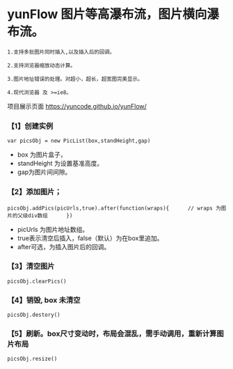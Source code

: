 # yunFlow 图片等高瀑布流，图片横向瀑布流。


	1.支持多批图片同时插入,以及插入后的回调。

	2.支持浏览器缩放动态计算。

	3.图片地址错误的处理。对超小，超长，超宽图完美显示。

	4.现代浏览器 及 >=ie8。

项目展示页面 https://yuncode.github.io/yunFlow/

### 【1】创建实例 
`var picsObj = new PicList(box,standHeight,gap) `  
    
* 	box 为图片盒子，     
* 	standHeight 为设置基准高度。     
* 	gap为图片间间隙。    



### 【2】添加图片；
`picsObj.addPics(picUrls,true).after(function(wraps){     
	// wraps 为图片的父级div数组     
})`      
     
*	picUrls 为图片地址数组。
*	true表示清空后插入，false（默认）为在box里追加。        
*	after可选，为插入图片后的回调。     


	
### 【3】清空图片
  `picsObj.clearPics()`

### 【4】销毁, box 未清空
`picsObj.destory()`

### 【5】刷新。box尺寸变动时，布局会混乱，需手动调用，重新计算图片布局
 `picsObj.resize()`
